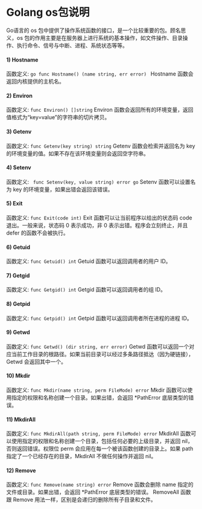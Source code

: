 # Golang os包说明

Go语言的 os 包中提供了操作系统函数的接口，是一个比较重要的包。顾名思义，os 包的作用主要是在服务器上进行系统的基本操作，如文件操作、目录操作、执行命令、信号与中断、进程、系统状态等等。  

#### 1) Hostname
函数定义:
`go func Hostname() (name string, err error) `
Hostname 函数会返回内核提供的主机名。

#### 2) Environ
函数定义:
` func Environ() []string `
Environ 函数会返回所有的环境变量，返回值格式为“key=value”的字符串的切片拷贝。

#### 3) Getenv
函数定义:
`func Getenv(key string) string`
Getenv 函数会检索并返回名为 key 的环境变量的值。如果不存在该环境变量则会返回空字符串。

#### 4) Setenv
函数定义:
` func Setenv(key, value string) error go`
Setenv 函数可以设置名为 key 的环境变量，如果出错会返回该错误。

#### 5) Exit
函数定义:
`func Exit(code int)`
Exit 函数可以让当前程序以给出的状态码 code 退出。一般来说，状态码 0 表示成功，非 0 表示出错。程序会立刻终止，并且 defer 的函数不会被执行。

#### 6) Getuid
函数定义:
`func Getuid() int`
Getuid 函数可以返回调用者的用户 ID。

#### 7) Getgid
函数定义:
`func Getgid() int`
Getgid 函数可以返回调用者的组 ID。

#### 8) Getpid
函数定义:
`func Getpid() int`
Getpid 函数可以返回调用者所在进程的进程 ID。

#### 9) Getwd
函数定义:
`func Getwd() (dir string, err error)`
Getwd 函数可以返回一个对应当前工作目录的根路径。如果当前目录可以经过多条路径抵达（因为硬链接），Getwd 会返回其中一个。

#### 10) Mkdir
函数定义:
`func Mkdir(name string, perm FileMode) error`
Mkdir 函数可以使用指定的权限和名称创建一个目录。如果出错，会返回 *PathError 底层类型的错误。

#### 11) MkdirAll
函数定义:
`func MkdirAll(path string, perm FileMode) error`
MkdirAll 函数可以使用指定的权限和名称创建一个目录，包括任何必要的上级目录，并返回 nil，否则返回错误。权限位 perm 会应用在每一个被该函数创建的目录上。如果 path 指定了一个已经存在的目录，MkdirAll 不做任何操作并返回 nil。

#### 12) Remove
函数定义:
`func Remove(name string) error`
Remove 函数会删除 name 指定的文件或目录。如果出错，会返回 *PathError 底层类型的错误。
RemoveAll 函数跟 Remove 用法一样，区别是会递归的删除所有子目录和文件。